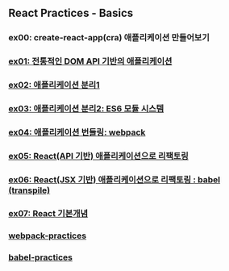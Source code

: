 ## React Practices - Basics

### ex00: create-react-app(cra) 애플리케이션 만들어보기

### <a href="https://github.com/Sewonzzang123/react-practices/tree/main/basic/ex01">ex01: 전통적인 DOM API 기반의 애플리케이션 </a>

### <a href="https://github.com/Sewonzzang123/react-practices/tree/main/basic/ex02">ex02: 애플리케이션 분리1</a>

### <a href="https://github.com/Sewonzzang123/react-practices/tree/main/basic/ex03">ex03: 애플리케이션 분리2: ES6 모듈 시스템 </a>

### <a href="https://github.com/Sewonzzang123/react-practices/tree/main/basic/ex04">ex04: 애플리케이션 번들링: webpack</a>

### <a href="https://github.com/Sewonzzang123/react-practices/tree/main/basic/ex05">ex05: React(API 기반) 애플리케이션으로 리팩토링 </a>

### <a href="https://github.com/Sewonzzang123/react-practices/tree/main/basic/ex06">ex06: React(JSX 기반) 애플리케이션으로 리팩토링 : babel (transpile)</a>

### <a href="https://github.com/Sewonzzang123/react-practices/tree/main/basic/ex07">ex07: React 기본개념</a>

### <a href="https://github.com/Sewonzzang123/react-practices/tree/main/basic/webpack-practices">webpack-practices</a>

### <a href="https://github.com/Sewonzzang123/react-practices/tree/main/basic/babel-practices">babel-practices</a>
